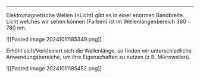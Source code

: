 ***

Elektromagnetische Wellen (=Licht) gibt es in einer enormen Bandbreite. Licht welches wir sehen können (Farben) ist im Wellenlängenbereich $380-780\text{ nm}$. 

![[Pasted image 20241011185349.png]]

Erhöht sich/Verkleinert sich die Wellenlänge, so finden wir unterschiedliche Anwendungsbereiche, um ihre Eigenschaften zu nutzen (z.B. Mikrowellen).

![[Pasted image 20241011185452.png]]

